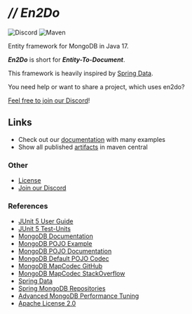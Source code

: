 # _// En2Do_

![Discord](https://img.shields.io/discord/1021053609359708211)
![Maven](https://img.shields.io/maven-central/v/eu.koboo/en2do)

Entity framework for MongoDB in Java 17.

**_En2Do_** is short for **_Entity-To-Document_**.

This framework is heavily inspired by [Spring Data](https://spring.io/projects/spring-data).

You need help or want to share a project, which uses en2do?

[Feel free to join our Discord](https://discord.gg/VGrxZDQu2n)!

## Links

- Check out our [documentation](https://koboo.gitbook.io/en2do/) with many examples
- Show all published [artifacts](https://mvnrepository.com/artifact/eu.koboo/en2do) in maven central

### Other

- [License](LICENSE)
- [Join our Discord](https://discord.gg/VGrxZDQu2n)

### References

- [JUnit 5 User Guide](https://junit.org/junit5/docs/current/user-guide/)
- [JUnit 5 Test-Units](https://www.baeldung.com/junit-5-test-byField)
- [MongoDB Documentation](https://www.mongodb.com/docs/manual/introduction/)
- [MongoDB POJO Example](https://www.mongodb.com/developer/languages/java/java-mapping-pojos/)
- [MongoDB POJO Documentation](https://mongodb.github.io/mongo-java-driver/3.5/bson/pojos/)
- [MongoDB Default POJO Codec](https://github.com/mongodb/mongo-java-driver/tree/master/bson/src/main/org/bson/codecs)
- [MongoDB MapCodec GitHub](https://github.com/benjamonnguyen/mongodb-bson-codec)
- [MongoDB MapCodec StackOverflow](https://stackoverflow.com/questions/67849754/mongodb-mapk-v-codec-maps-must-have-string-keys-fix)
- [Spring Data](https://spring.io/projects/spring-data)
- [Spring MongoDB Repositories](https://docs.spring.io/spring-data/mongodb/docs/1.2.0.RELEASE/reference/html/mongo.repositories.html)
- [Advanced MongoDB Performance Tuning](https://medium.com/idealo-tech-blog/advanced-mongodb-performance-tuning-2ddcd01a27d2)
- [Apache License 2.0](https://www.apache.org/licenses/LICENSE-2.0)
